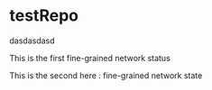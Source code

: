 # testRepo
dasdasdasd


This is the first
fine-grained network status 

This is the second 
here : fine-grained network state
